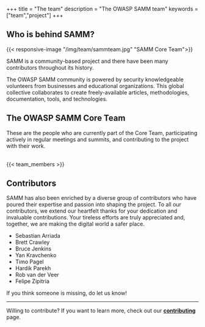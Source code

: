 +++
title = "The team"
description = "The OWASP SAMM team"
keywords = ["team","project"]
+++

## Who is behind SAMM?

{{< responsive-image  "/img/team/sammteam.jpg" "SAMM Core Team">}}

SAMM is a community-based project and there have been many contributors throughout its history.

The OWASP SAMM community is powered by security knowledgeable volunteers from businesses and educational organizations. This global collective collaborates to create freely-available articles, methodologies, documentation, tools, and technologies. 


## The OWASP SAMM Core Team

These are the people who are currently part of the Core Team, participating actively in regular meetings and summits, and contributing to the project with their work.
<br/><br/>

{{< team_members >}}

## Contributors

SAMM has also been enriched by a diverse group of contributors who have poured their expertise and passion into shaping the project. To all our contributors, we extend our heartfelt thanks for your dedication and invaluable contributions. Your tireless efforts are truly appreciated and, together, we are making the digital world a safer place.

* Sebastian Arriada
* Brett Crawley
* Bruce Jenkins
* Yan Kravchenko
* Timo Pagel
* Hardik Parekh
* Rob van der Veer
* Felipe Zipitria

If you think someone is missing, do let us know!

---

Willing to contribute? If you want to learn more, check out our **[contributing](/contributing)** page.

